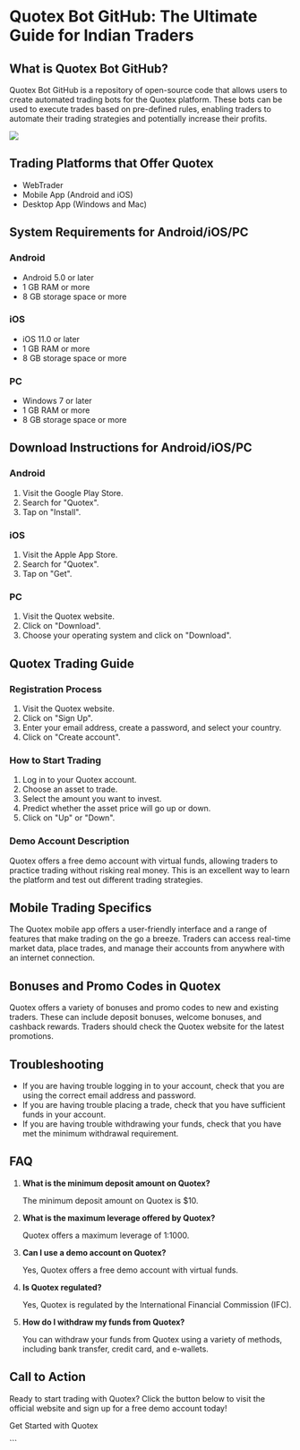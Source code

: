 # Quotex Bot GitHub: The Ultimate Guide for Indian Traders

## What is Quotex Bot GitHub?

Quotex Bot GitHub is a repository of open-source code that allows users
to create automated trading bots for the Quotex platform. These bots can
be used to execute trades based on pre-defined rules, enabling traders
to automate their trading strategies and potentially increase their
profits.

[![](https://static.quotex.io/files/4_en/300_250.jpg)](https://traff.sbs/brokerqxlid)

## Trading Platforms that Offer Quotex

-   WebTrader
-   Mobile App (Android and iOS)
-   Desktop App (Windows and Mac)

## System Requirements for Android/iOS/PC

### Android

-   Android 5.0 or later
-   1 GB RAM or more
-   8 GB storage space or more

### iOS

-   iOS 11.0 or later
-   1 GB RAM or more
-   8 GB storage space or more

### PC

-   Windows 7 or later
-   1 GB RAM or more
-   8 GB storage space or more

## Download Instructions for Android/iOS/PC

### Android

1.  Visit the Google Play Store.
2.  Search for "Quotex".
3.  Tap on "Install".

### iOS

1.  Visit the Apple App Store.
2.  Search for "Quotex".
3.  Tap on "Get".

### PC

1.  Visit the Quotex website.
2.  Click on "Download".
3.  Choose your operating system and click on "Download".

## Quotex Trading Guide

### Registration Process

1.  Visit the Quotex website.
2.  Click on "Sign Up".
3.  Enter your email address, create a password, and select your
    country.
4.  Click on "Create account".

### How to Start Trading

1.  Log in to your Quotex account.
2.  Choose an asset to trade.
3.  Select the amount you want to invest.
4.  Predict whether the asset price will go up or down.
5.  Click on "Up" or "Down".

### Demo Account Description

Quotex offers a free demo account with virtual funds, allowing traders
to practice trading without risking real money. This is an excellent way
to learn the platform and test out different trading strategies.

## Mobile Trading Specifics

The Quotex mobile app offers a user-friendly interface and a range of
features that make trading on the go a breeze. Traders can access
real-time market data, place trades, and manage their accounts from
anywhere with an internet connection.

## Bonuses and Promo Codes in Quotex

Quotex offers a variety of bonuses and promo codes to new and existing
traders. These can include deposit bonuses, welcome bonuses, and
cashback rewards. Traders should check the Quotex website for the latest
promotions.

## Troubleshooting

-   If you are having trouble logging in to your account, check that you
    are using the correct email address and password.
-   If you are having trouble placing a trade, check that you have
    sufficient funds in your account.
-   If you are having trouble withdrawing your funds, check that you
    have met the minimum withdrawal requirement.

## FAQ

1.  **What is the minimum deposit amount on Quotex?**

    The minimum deposit amount on Quotex is \$10.

2.  **What is the maximum leverage offered by Quotex?**

    Quotex offers a maximum leverage of 1:1000.

3.  **Can I use a demo account on Quotex?**

    Yes, Quotex offers a free demo account with virtual funds.

4.  **Is Quotex regulated?**

    Yes, Quotex is regulated by the International Financial Commission
    (IFC).

5.  **How do I withdraw my funds from Quotex?**

    You can withdraw your funds from Quotex using a variety of methods,
    including bank transfer, credit card, and e-wallets.

## Call to Action

Ready to start trading with Quotex? Click the button below to visit the
official website and sign up for a free demo account today!

Get Started with Quotex

\`\`\`

